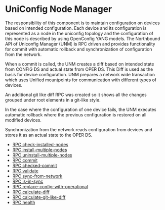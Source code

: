 # UniConfig Node Manager

The responsibility of this component is to maintain configuration on
devices based on intended configuration. Each device and its
configuration is represented as a node in the uniconfig topology and the
configuration of this node is described by using OpenConfig YANG models.
The Northbound API of Uniconfig Manager (UNM) is RPC driven and provides
functionality for commit with automatic rollback and synchronization of
configuration from the network.

When a commit is called, the UNM creates a diff based on intended state
from CONFIG DS and actual state from OPER DS. This Diff is used as the
basis for device configuration. UNM prepares a network wide transaction
which uses Unified mountpoints for communication with different types of
devices.

An additional git like diff RPC was created so it shows all the changes
grouped under root elements in a git-like style.

In the case where the configuration of one device fails, the UNM
executes automatic rollback where the previous configuration is restored
on all modified devices.

Synchronization from the network reads configuration from devices and
stores it as an actual state to the OPER DS.

- [RPC check-installed-nodes](../uniconfig-node-manager/uniconfig_check_installed_devices)
- [RPC install-multiple-nodes](../uniconfig-node-manager/uniconfig_install_multiple_nodes)
- [RPC uninstall-multiple-nodes](../uniconfig-node-manager/uniconfig_uninstall_multiple_nodes)
- [RPC commit](../uniconfig-node-manager/rpc_commit)
- [RPC checked-commit](../uniconfig-node-manager/rpc_checked-commit)
- [RPC validate](../uniconfig-node-manager/rpc_validate)
- [RPC sync-from-network](../uniconfig-node-manager/rpc_sync-from-network)
- [RPC is-in-sync](../uniconfig-node-manager/rpc_is-in-sync)
- [RPC replace-config-with-operational](../uniconfig-node-manager/rpc_replace-config-with-oper)
- [RPC calculate-diff](../uniconfig-node-manager/rpc_calculate-diff)
- [RPC calculate-git-like-diff](../uniconfig-node-manager/rpc_calculate-git-like-diff)
- [RPC health](../uniconfig-node-manager/rpc_health)
